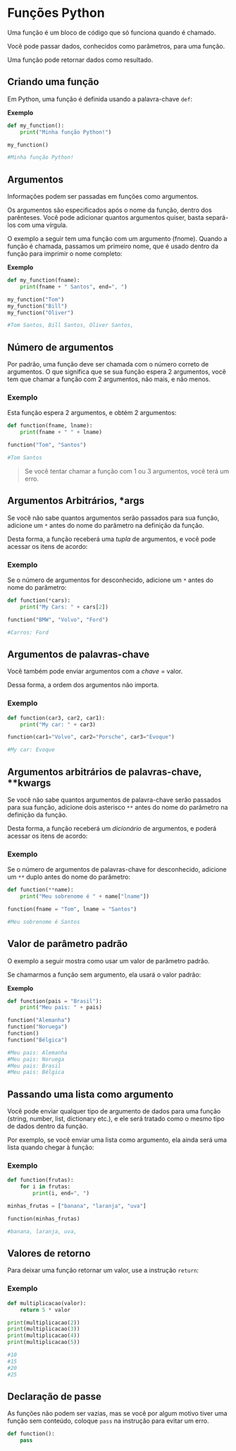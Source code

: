 # Funções Python

Uma função é um bloco de código que só funciona quando é chamado.

Você pode passar dados, conhecidos como parâmetros, para uma função.

Uma função pode retornar dados como resultado.

## Criando uma função

Em Python, uma função é definida usando a palavra-chave `def`:

**Exemplo**

```python
def my_function():
    print("Minha função Python!")

my_function()    

#Minha função Python!
```

## Argumentos

Informações podem ser passadas em funções como argumentos.

Os argumentos são especificados após o nome da função, dentro dos parênteses. Você pode adicionar quantos argumentos quiser, basta separá-los com uma vírgula.

O exemplo a seguir tem uma função com um argumento (fnome). Quando a função é chamada, passamos um primeiro nome, que é usado dentro da função para imprimir o nome completo:

**Exemplo**

```python
def my_function(fname):
    print(fname + " Santos", end=", ")

my_function("Tom")
my_function("Bill")
my_function("Oliver")

#Tom Santos, Bill Santos, Oliver Santos,
```

## Número de argumentos

Por padrão, uma função deve ser chamada com o número correto de argumentos. O que significa que se sua função espera 2 argumentos, você tem que chamar a função com 2 argumentos, não mais, e não menos.

### Exemplo

Esta função espera 2 argumentos, e obtém 2 argumentos:

```python
def function(fname, lname):
    print(fname + " " + lname)

function("Tom", "Santos")

#Tom Santos
```

> Se você tentar chamar a função com 1 ou 3 argumentos, você terá um erro.

## Argumentos Arbitrários, *args

Se você não sabe quantos argumentos serão passados para sua função, adicione um `*` antes do nome do parâmetro na definição da função.

Desta forma, a função receberá uma *tupla* de argumentos, e você pode acessar os itens de acordo:

### Exemplo

Se o número de argumentos for desconhecido, adicione um `*` antes do nome do parâmetro:

```python
def function(*cars):
    print("My Cars: " + cars[2])

function("BMW", "Volvo", "Ford")

#Carros: Ford
```

## Argumentos de palavras-chave

Você também pode enviar argumentos com a *chave* = valor.

Dessa forma, a ordem dos argumentos não importa.

### Exemplo

```python
def function(car3, car2, car1):
    print("My car: " + car3)

function(car1="Volvo", car2="Porsche", car3="Evoque")    

#My car: Evoque
```

## Argumentos arbitrários de palavras-chave, **kwargs

Se você não sabe quantos argumentos de palavra-chave serão passados para sua função, adicione dois asterisco `**` antes do nome do parâmetro na definição da função.

Desta forma, a função receberá um *dicionário* de argumentos, e poderá acessar os itens de acordo:

### Exemplo

Se o número de argumentos de palavras-chave for desconhecido, adicione um `**` duplo antes do nome do parâmetro:

```python
def function(**name):
    print("Meu sobrenome é " + name["lname"])

function(fname = "Tom", lname = "Santos")

#Meu sobrenome é Santos
```

## Valor de parâmetro padrão

O exemplo a seguir mostra como usar um valor de parâmetro padrão.

Se chamarmos a função sem argumento, ela usará o valor padrão:

**Exemplo**

```python
def function(pais = "Brasil"):
    print("Meu pais: " + pais)

function("Alemanha")   
function("Noruega")
function()
function("Bélgica") 

#Meu pais: Alemanha
#Meu pais: Noruega        
#Meu pais: Brasil
#Meu pais: Bélgica 
```

## Passando uma lista como argumento

Você pode enviar qualquer tipo de argumento de dados para uma função (string, number, list, dictionary etc.), e ele será tratado como o mesmo tipo de dados dentro da função.

Por exemplo, se você enviar uma lista como argumento, ela ainda será uma lista quando chegar à função:

### Exemplo

```python
def function(frutas):
    for i in frutas:
        print(i, end=", ")

minhas_frutas = ["banana", "laranja", "uva"] 

function(minhas_frutas)

#banana, laranja, uva,
```

## Valores de retorno

Para deixar uma função retornar um valor, use a instrução `return`:

### Exemplo

```python
def multiplicacao(valor):
    return 5 * valor

print(multiplicacao(2))
print(multiplicacao(3))
print(multiplicacao(4))
print(multiplicacao(5))

#10
#15
#20
#25
```

## Declaração de passe

As funções não podem ser vazias, mas se você por algum motivo tiver uma função sem conteúdo, coloque `pass` na instrução para evitar um erro.

```python
def function():
	pass 
```

